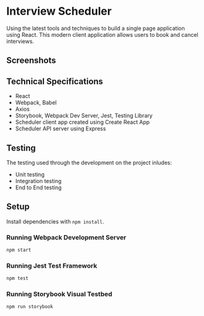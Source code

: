 # Interview Scheduler
  Using the latest tools and techniques to build a single page application using React. This modern client application allows users to book and cancel interviews.

## Screenshots


## Technical Specifications
- React
- Webpack, Babel
- Axios
- Storybook, Webpack Dev Server, Jest, Testing Library 
- Scheduler client app created using Create React App
- Scheduler API server using Express

## Testing
  The testing used through the development on the project inludes: 
  - Unit testing 
  - Integration testing
  - End to End testing

## Setup

Install dependencies with `npm install`.

### Running Webpack Development Server

```sh
npm start
```

### Running Jest Test Framework

```sh
npm test
```

### Running Storybook Visual Testbed

```sh
npm run storybook
```
